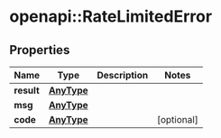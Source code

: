 # openapi::RateLimitedError


## Properties
Name | Type | Description | Notes
------------ | ------------- | ------------- | -------------
**result** | [**AnyType**](.md) |  | 
**msg** | [**AnyType**](.md) |  | 
**code** | [**AnyType**](.md) |  | [optional] 


